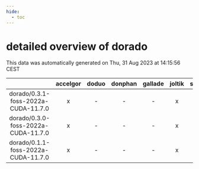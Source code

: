 ```yaml
---
hide:
  - toc
---
```


detailed overview of dorado
===========================


This data was automatically generated on Thu, 31 Aug 2023 at 14:15:56 CEST  

| |accelgor|doduo|donphan|gallade|joltik|skitty|swalot|victini|
| :---: | :---: | :---: | :---: | :---: | :---: | :---: | :---: | :---: |
|dorado/0.3.1-foss-2022a-CUDA-11.7.0|x|-|-|-|x|-|-|-|
|dorado/0.3.0-foss-2022a-CUDA-11.7.0|x|-|-|-|x|-|-|-|
|dorado/0.1.1-foss-2022a-CUDA-11.7.0|x|-|-|-|x|-|-|-|
